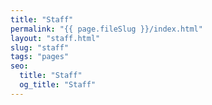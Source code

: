 ```yaml
---
title: "Staff"
permalink: "{{ page.fileSlug }}/index.html"
layout: "staff.html"
slug: "staff"
tags: "pages"
seo:
  title: "Staff"
  og_title: "Staff"
---
```



